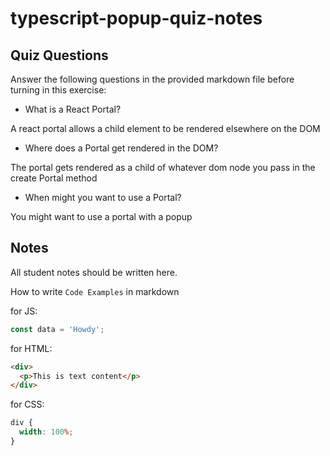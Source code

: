 # typescript-popup-quiz-notes

## Quiz Questions

Answer the following questions in the provided markdown file before turning in this exercise:

- What is a React Portal?

A react portal allows a child element to be rendered elsewhere on the DOM

- Where does a Portal get rendered in the DOM?

The portal gets rendered as a child of whatever dom node you pass in the create Portal method

- When might you want to use a Portal?

You might want to use a portal with a popup

## Notes

All student notes should be written here.

How to write `Code Examples` in markdown

for JS:

```javascript
const data = 'Howdy';
```

for HTML:

```html
<div>
  <p>This is text content</p>
</div>
```

for CSS:

```css
div {
  width: 100%;
}
```
